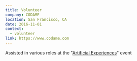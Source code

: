 ```yaml
---
title: Volunteer
company: CODAME
location: San Francisco, CA
date: 2016-11-01
context:
  - volunteer
link: https://www.codame.com
---
```


Assisted in various roles at the "[Artificial Experiences](https://www.facebook.com/events/172984059815354/)" event
